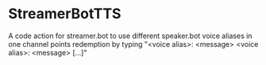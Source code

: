 # StreamerBotTTS
A code action for streamer.bot to use different speaker.bot voice aliases in one channel points redemption by typing "&lt;voice alias>: &lt;message> &lt;voice alias>: &lt;message> [...]" 

